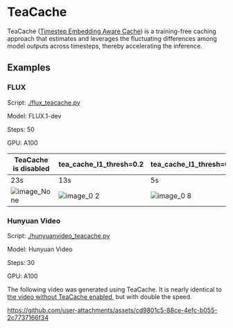 # TeaCache

TeaCache ([Timestep Embedding Aware Cache](https://github.com/ali-vilab/TeaCache)) is a training-free caching approach that estimates and leverages the fluctuating differences among model outputs across timesteps, thereby accelerating the inference.

## Examples

### FLUX

Script: [./flux_teacache.py](./flux_teacache.py)

Model: FLUX.1-dev

Steps: 50

GPU: A100

|TeaCache is disabled|tea_cache_l1_thresh=0.2|tea_cache_l1_thresh=0.8|
|-|-|-|
|23s|13s|5s|
|![image_None](https://github.com/user-attachments/assets/2bf5187a-9693-44d3-9ebb-6c33cd15443f)|![image_0 2](https://github.com/user-attachments/assets/5532ba94-c7e2-446e-a9ba-1c68c0f63350)|![image_0 8](https://github.com/user-attachments/assets/d8cfdd74-8b45-4048-b1b7-ce480aa23fa1)

### Hunyuan Video

Script: [./hunyuanvideo_teacache.py](./hunyuanvideo_teacache.py)

Model: Hunyuan Video

Steps: 30

GPU: A100

The following video was generated using TeaCache. It is nearly identical to [the video without TeaCache enabled](https://github.com/user-attachments/assets/48dd24bb-0cc6-40d2-88c3-10feed3267e9), but with double the speed.

https://github.com/user-attachments/assets/cd9801c5-88ce-4efc-b055-2c7737166f34
